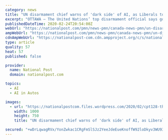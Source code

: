 ```yaml
---
category: news
title: "UN disarmament chief warns of 'dark side' of AI, as Liberals tout benefits"
excerpt: "OTTAWA — The United Nations’ top disarmament official says governments need to pay more attention to the “dark side” of artificial intelligence, including the implications of ... Britain on Monday to develop AI projects that could lead to breakthroughs in driverless vehicles and health care for seniors. The government has made AI ..."
publishedDateTime: 2020-02-24T20:54:00Z
webUrl: "https://nationalpost.com/pmn/news-pmn/canada-news-pmn/un-disarmament-chief-warns-of-dark-side-of-ai-as-liberals-tout-benefits"
ampWebUrl: "https://nationalpost.com/pmn/news-pmn/canada-news-pmn/un-disarmament-chief-warns-of-dark-side-of-ai-as-liberals-tout-benefits/amp"
cdnAmpWebUrl: "https://nationalpost-com.cdn.ampproject.org/c/s/nationalpost.com/pmn/news-pmn/canada-news-pmn/un-disarmament-chief-warns-of-dark-side-of-ai-as-liberals-tout-benefits/amp"
type: article
quality: 57
heat: 57
published: false

provider:
  name: National Post
  domain: nationalpost.com

topics:
  - AI
  - AI in Autos

images:
  - url: "https://nationalpostcom.files.wordpress.com/2020/02/cpt128-the-associated-press-1.jpg"
    width: 1000
    height: 750
    title: "UN disarmament chief warns of 'dark side' of AI, as Liberals tout benefits"

secured: "+wDrLqwagRVx/YonZwkac1CRgFmSlSJz2YeeJdeEueKnoffW92loDkyv3WU93tzCG50GThczxatI4369gZ2BeYNV7asAsIRzi/RA7ERDHt6PGrhX7vxrgazyLOnlH7DD0v2X+EylDJKXcC2FABQXQjVkyzG0+pOhnyqIG2vc7tQbydwNYa8bcJulnPBHSbSiOy5QsNQCkBtYxIZ8yP2vYn7aEdYPye2scjU9bL+hU/VCmYysWVX9loTtq4I9tj+elYkoDo0zOxQndn1RBOa1kI30jb4JYk1Z2mlgO1+eD8lpz11vK31rVsgwmR/Qb79Q;v8V6ufhVVIjsz4IBCPNP7A=="
---
```


